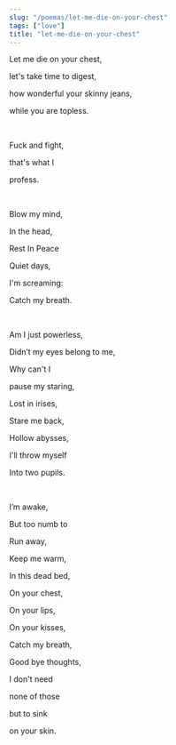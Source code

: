 ```yaml
---
slug: "/poemas/let-me-die-on-your-chest"
tags: ["love"]
title: "let-me-die-on-your-chest"
---
```

Let me die on your chest,

let's take time to digest,

how wonderful your skinny jeans,

while you are topless.

&nbsp;

Fuck and fight,

that's what I

profess.

&nbsp;

Blow my mind,

In the head,

Rest In Peace

Quiet days,

I'm screaming:

Catch my breath.

&nbsp;

Am I just powerless,

Didn’t my eyes belong to me,

Why can't I

pause my staring,

Lost in irises,

Stare me back,

Hollow abysses,

I'll throw myself

Into two pupils.

&nbsp;

I’m awake,

But too numb to

Run away,

Keep me warm,

In this dead bed,

On your chest,

On your lips,

On your kisses,

Catch my breath,

Good bye thoughts,

I don't need

none of those

but to sink

on your skin.